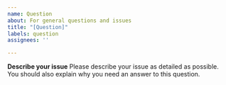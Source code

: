 ```yaml
---
name: Question
about: For general questions and issues
title: "[Question]"
labels: question
assignees: ''

---
```


**Describe your issue**
Please describe your issue as detailed as possible. You should also explain why you need an answer to this question.
